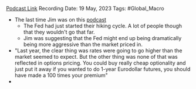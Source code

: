 
[Podcast Link](https://podcasts.apple.com/in/podcast/the-market-huddle/id1444520320?i=1000613739446)
Recording Date: 19 May, 2023
Tags: #Global_Macro 

- The last time Jim was on this [podcast](obsidian://open?vault=Akul's%20Notebook&file=Podcasts%2FMarket%20Huddle%2FEp.179%2C%20Jim%20Leitner)
	- The Fed had just started their hiking cycle. A lot of people though that they wouldn't go that far.
	- Jim was suggesting that the Fed might end up being dramatically being more aggressive than the market priced in.
- "Last year, the clear thing was rates were going to go higher than the market seemed to expect. But the other thing was none of that was reflected in options pricing. You could buy really cheap optionality and just put it away if you wanted to do 1-year Eurodollar futures, you should have made a 100 times your premium"
- 